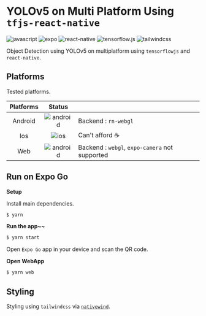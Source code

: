 # YOLOv5 on Multi Platform Using `tfjs-react-native`

![javascript](https://img.shields.io/badge/Javascript-white?logo=javascript)
![expo](https://img.shields.io/badge/Expo-white?logo=expo&logoColor=black)
![react-native](https://img.shields.io/badge/React_Native-white?logo=react)
![tensorflow.js](https://img.shields.io/badge/Tensorflow.js-white?logo=tensorflow)
![tailwindcss](https://img.shields.io/badge/tailwindcss-white?logo=tailwindcss)

Object Detection using YOLOv5 on multiplatform using `tensorflowjs` and `react-native`.

## Platforms

Tested platforms.

| Platforms |                                       Status                                       |                                                |
| :-------: | :--------------------------------------------------------------------------------: | :--------------------------------------------- |
|  Android  | ![android](https://img.shields.io/badge/Passed-green?logo=android&logoColor=white) | Backend : `rn-webgl`                           |
|    Ios    |             ![ios](https://img.shields.io/badge/Unknown-red?logo=ios)              | Can't afford ☕                                |
|    Web    |           ![android](https://img.shields.io/badge/Fail-blue?logo=react)            | Backend : `webgl`, `expo-camera` not supported |

## Run on Expo Go

**Setup**

Install main dependencies.

```bash
$ yarn
```

**Run the app~~**

```bash
$ yarn start
```

Open `Expo Go` app in your device and scan the QR code.

**Open WebApp**

```bash
$ yarn web
```

## Styling

Styling using `tailwindcss` via [`nativewind`](https://www.nativewind.dev/).
